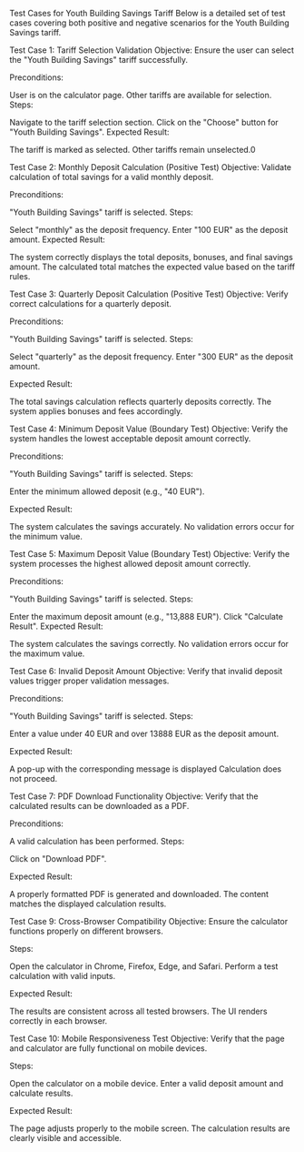 Test Cases for Youth Building Savings Tariff
Below is a detailed set of test cases covering both positive and negative scenarios for the Youth Building Savings tariff.

Test Case 1: Tariff Selection Validation
Objective: Ensure the user can select the "Youth Building Savings" tariff successfully.

Preconditions:

User is on the calculator page.
Other tariffs are available for selection.
Steps:

Navigate to the tariff selection section.
Click on the "Choose" button for "Youth Building Savings".
Expected Result:

The tariff is marked as selected.
Other tariffs remain unselected.0

Test Case 2: Monthly Deposit Calculation (Positive Test)
Objective: Validate calculation of total savings for a valid monthly deposit.

Preconditions:

"Youth Building Savings" tariff is selected.
Steps:

Select "monthly" as the deposit frequency.
Enter "100 EUR" as the deposit amount.
Expected Result:

The system correctly displays the total deposits, bonuses, and final savings amount.
The calculated total matches the expected value based on the tariff rules.

Test Case 3: Quarterly Deposit Calculation (Positive Test)
Objective: Verify correct calculations for a quarterly deposit.

Preconditions:

"Youth Building Savings" tariff is selected.
Steps:

Select "quarterly" as the deposit frequency.
Enter "300 EUR" as the deposit amount.

Expected Result:

The total savings calculation reflects quarterly deposits correctly.
The system applies bonuses and fees accordingly.

Test Case 4: Minimum Deposit Value (Boundary Test)
Objective: Verify the system handles the lowest acceptable deposit amount correctly.

Preconditions:

"Youth Building Savings" tariff is selected.
Steps:

Enter the minimum allowed deposit (e.g., "40 EUR").

Expected Result:

The system calculates the savings accurately.
No validation errors occur for the minimum value.

Test Case 5: Maximum Deposit Value (Boundary Test)
Objective: Verify the system processes the highest allowed deposit amount correctly.

Preconditions:

"Youth Building Savings" tariff is selected.
Steps:

Enter the maximum deposit amount (e.g., "13,888 EUR").
Click "Calculate Result".
Expected Result:

The system calculates the savings correctly.
No validation errors occur for the maximum value.

Test Case 6: Invalid Deposit Amount
Objective: Verify that invalid deposit values trigger proper validation messages.

Preconditions:

"Youth Building Savings" tariff is selected.
Steps:

Enter a value under 40 EUR and over 13888 EUR as the deposit amount.

Expected Result:

A pop-up with the corresponding message is displayed
Calculation does not proceed.

Test Case 7: PDF Download Functionality
Objective: Verify that the calculated results can be downloaded as a PDF.

Preconditions:

A valid calculation has been performed.
Steps:

Click on "Download PDF".

Expected Result:

A properly formatted PDF is generated and downloaded.
The content matches the displayed calculation results.

Test Case 9: Cross-Browser Compatibility
Objective: Ensure the calculator functions properly on different browsers.

Steps:

Open the calculator in Chrome, Firefox, Edge, and Safari.
Perform a test calculation with valid inputs.

Expected Result:

The results are consistent across all tested browsers.
The UI renders correctly in each browser.

Test Case 10: Mobile Responsiveness Test
Objective: Verify that the page and calculator are fully functional on mobile devices.

Steps:

Open the calculator on a mobile device.
Enter a valid deposit amount and calculate results.

Expected Result:

The page adjusts properly to the mobile screen.
The calculation results are clearly visible and accessible.
